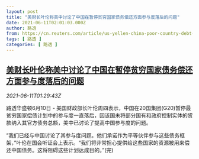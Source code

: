 ```yaml
---
layout: post
title: "美财长叶伦称美中讨论了中国在暂停贫穷国家债务偿还方面参与度落后的问题"
date: 2021-06-11T02:01:03.000Z
author: 路透
from: https://cn.reuters.com/article/us-yellen-china-poor-country-debt-0611-idCNKCS2DN03S
tags: [ 路透 ]
categories: [ 路透 ]
---
```

<!--1623376863000-->
[美财长叶伦称美中讨论了中国在暂停贫穷国家债务偿还方面参与度落后的问题](https://cn.reuters.com/article/us-yellen-china-poor-country-debt-0611-idCNKCS2DN03S)
------

<div>
<div><i>2021-06-11T01:29:43Z</i></div><p>路透华盛顿6月10日 - 美国财政部长叶伦周四表示，中国在20国集团(G20)暂停最贫穷国家偿债计划中的参与度一直落后，因该国未将部分国有和政府控制实体的贷款纳入其官方债务总额，美中已讨论了提高中国参与度的问题。</p><p>“我们已经与中国讨论了其参与度问题。他们承诺作为平等伙伴参与这些债务框架，”叶伦在国会听证会上表示。“我们将非常担心提供给这些国家的资源被用来偿还中国债务。这将阻碍这些计划达成目的。”(完)</p>
</div>
